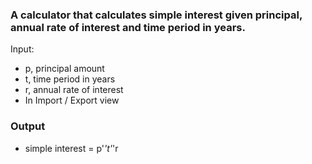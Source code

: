 ### A calculator that calculates simple interest given principal, annual rate of interest and time period in years.
Input:
   * p, principal amount
   * t, time period in years
   * r, annual rate of interest
   * In Import / Export view

### Output
   * simple interest = p'*'t'*'r
